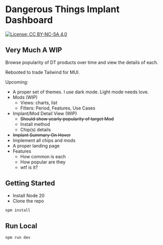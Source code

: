# Dangerous Things Implant Dashboard

[![License: CC BY-NC-SA 4.0](https://img.shields.io/badge/License-CC%20BY--NC--SA%204.0-lightgrey.svg)](https://creativecommons.org/licenses/by-nc-sa/4.0/)

## Very Much A WIP

Browse popularity of DT products over time and view the details of each.

Rebooted to trade Tailwind for MUI.

Upcoming:
- A proper set of themes. I use dark mode. Light mode needs love.
- Mods (WIP)
  - Views: charts, list
  - Filters: Period, Features, Use Cases
- Implant/Mod Detail View (WIP)
  - ~~Should show yearly popularity of target Mod~~
  - Install method
  - Chip(s) details
- ~~Implant Summary On Hover~~
- Implement all chips and mods
- A proper landing page
- Features
  - How common is each
  - How popular are they
  - wtf is it?

## Getting Started
- Install Node 20
- Clone the repo
```bash
npm install
```

## Run Local
```bash
npm run dev
```

